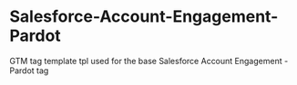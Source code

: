 # Salesforce-Account-Engagement-Pardot
GTM tag template tpl used for the base Salesforce Account Engagement - Pardot tag
